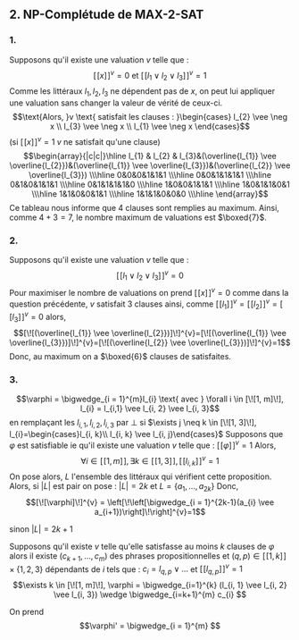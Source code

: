 ## 2. NP-Complétude de MAX-2-SAT
### 1.
Supposons qu'il existe une valuation $v$ telle que : 
$$[\![x]\!]^{v}=0 \text{ et }[\![l_{1} \vee l_{2} \vee l_{3}]\!]^{v} =1$$
Comme les littéraux $l_{1},  l_{2}, l_{3}$ ne dépendent pas de $x$, on peut lui appliquer une valuation sans changer la valeur de vérité de ceux-ci.
$$\text{Alors, }v \text{ satisfait les clauses : }\begin{cases}
l_{2} \vee \neg x \\
l_{3} \vee \neg x \\
l_{1} \vee \neg x
\end{cases}$$
(si $[\![x]\!]^{v}=1$ $v$ ne satisfait qu'une clause)
$$\begin{array}{|c|c|}\hline
l_{1} & l_{2} & l_{3}&(\overline{l_{1}} \vee \overline{l_{2}})&(\overline{l_{1}} \vee \overline{l_{3}})&(\overline{l_{2}} \vee \overline{l_{3}}) \\\hline
0&0&0&1&1&1 \\\hline
0&0&1&1&1&1 \\\hline
0&1&0&1&1&1 \\\hline
0&1&1&1&1&0 \\\hline 
1&0&0&1&1&1 \\\hline
1&0&1&1&0&1 \\\hline
1&1&0&0&1&1 \\\hline
1&1&1&0&0&0  \\\hline
\end{array}$$
Ce tableau nous informe que $4$ clauses sont remplies au maximum.
Ainsi, comme $4+3=7$, le nombre maximum de valuations est $\boxed{7}$.

### 2.
Supposons qu'il existe une valuation $v$ telle que : 
$$[\![l_{1} \vee l_{2} \vee l_{3}]\!]^{v} =0$$
Pour maximiser le nombre de valuations on prend $[\![x]\!]^{v} = 0$ comme dans la question précédente, $v$ satisfait $3$ clauses
ainsi, comme $[\![l_{1}]\!]^{v}=[\![l_{2}]\!]^{v}=[\![l_{3}]\!]^{v}=0$ alors, 
$$[\![(\overline{l_{1}} \vee \overline{l_{2}})]\!]^{v}=[\![(\overline{l_{1}} \vee \overline{l_{3}})]\!]^{v}=[\![(\overline{l_{2}} \vee \overline{l_{3}})]\!]^{v}=1$$
Donc, au maximum on a $\boxed{6}$ clauses de satisfaites. 

### 3.
$$\varphi = \bigwedge_{i = 1}^{m}l_{i} \text{ avec } \forall i \in [\![1, m]\!], l_{i} = l_{i,1} \vee l_{i, 2} \vee l_{i, 3}$$
en remplaçant les $l_{i, 1}, l_{i, 2}, l_{i, 3}$ par $\bot$ si $\exists j \neq k \in [\![1, 3]\!], l_{i}=\begin{cases}l_{i, k}\\ l_{i, k} \vee l_{i, j}\end{cases}$
Supposons que $\varphi$ est satisfiable ie qu'il existe une valuation $v$ telle que : $[\![\varphi]\!]^{v} = 1$
Alors,
$$\forall i \in [\![1, m]\!], \exists k \in [\![1, 3]\!], [\![l_{i, k}]\!]^{v} = 1$$
On pose alors, $L$ l'ensemble des littéraux qui vérifient cette proposition.
Alors, si $\left| L\right|$ est pair on pose : $\left| L\right|=2k$ et $L = \{ a_{1}, \dots, a_{2k} \}$
Donc, 
$$[\![\varphi]\!]^{v} = \left[\!\left[\bigwedge_{i = 1}^{2k-1}(a_{i} \vee a_{i+1})\right]\!\right]^{v}=1$$



sinon $\left| L\right| = 2k+1$


Supposons qu'il existe $v$ telle qu'elle satisfasse au moins $k$ clauses de $\varphi$ alors il existe $(c_{k+1}, \dots, c_{m})$ des phrases propositionnelles et $(q, p) \in [\![1, k]\!] \times \{ 1, 2, 3 \}$ dépendants de $i$ tels que : $c_{i} = l_{q, p} \vee \dots$ et $[\![l_{q, p}]\!]^{v} = 1$
$$\exists k \in [\![1, m]\!],  \varphi = \bigwedge_{i=1}^{k} (l_{i, 1} \vee l_{i, 2} \vee l_{i, 3}) \wedge \bigwedge_{i=k+1}^{m} c_{i} $$

On prend 
$$\varphi' = \bigwedge_{i = 1}^{m} $$